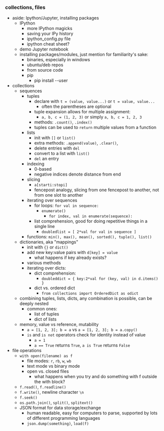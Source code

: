 ### collections, files

- aside: Ipython/Jupyter, installing packages
    - IPython
        - more IPython magicks
        - saving your IPy history
        - ipython_config.py file
        - ipython cheat sheet?
    - demo Jupyter notebook
    - installing packages/modules, just mention for familiarity's sake:
        - binaries, especially in windows
        - ubuntu/deb repos
        - from source code
        - pip
            - pip install --user
- collections
    - sequences
        - tuples
            - declare with `t = (value, value...)` or `t = value, value...`
                - often the parentheses are optional
            - tuple expansion allows for multiple assignment:
                - `a, b, c = (1, 2, 3)` or simply `a, b, c = 1, 2, 3`
            - methods: `.count()`, `.index()`
            - tuples can be used to `return` multiple values from a function
        - lists
            - init with `[]` or `list()`
            - extra methods: `.append(value)`, `.clear()`,
            - delete entries with `del`
            - convert to a list with `list()`
            - `del` an entry
        - indexing
            - 0-based
            - negative indices denote distance from end
        - slicing
            - `a[starti:stopi]`
            - fencepost analogy, slicing from one fencepost to another, not from one slot to
            another
        - iterating over sequences
            - for loops: `for val in sequence:`
                - `enumerate()`
                    - `for index, val in enumerate(sequence):`
            - list comprehension, good for doing repetitive things in a single line
                - `doubledlist = [ 2*val for val in sequence ]`
        - functions: `min(), max(), mean(), sorted(), tuple(), list()`
    - dictionaries, aka "mappings"
        - init with `{}` or `dict()`
        - add new key:value pairs with `d[key] = value`
            - what happens if key already exists?
        - various methods
        - iterating over dicts:
            - dict comprehension:
                - `doubleddict = { key:2*val for (key, val) in d.items() }`
            - dict vs. ordered dict
                - `from collections import OrderedDict as odict`
    - combining tuples, lists, dicts, any combination is possible, can be deeply nested
        - common ones:
            - list of tuples
            - dict of lists
    - memory, value vs reference, mutability
        - `a = [1, 2, 3]; b = a` vs `a = [1, 2, 3]; b = a.copy()`
        - `is` and `is not` operators check for identity instead of value
            - `a = 1`
            - `a == True` returns `True`, `a is True` returns `False`
- file operations
    - `with open(filename) as f`
        - file modes: `r`, `rb`, `w`, `wb`
        - text mode vs binary mode
        - open vs. closed files
            - what happens when you try and do something with f outside the with block?
    - `f.read()`, `f.readline()`
    - `f.write()`, newline character `\n`
    - `f.seek()`
    - `os.path.join()`, `split()`, `splitext()`
    - JSON format for data storage/exchange
        - human readable, easy for computers to parse, supported by lots of different
        programming languages
        - `json.dump(something)`, `load(f)`
